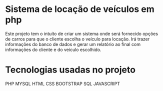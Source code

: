 # Sistema de locação de veículos em php


Este projeto tem o intuíto de criar um sistema onde será fornecido
opções de carros para que o cliente escolha o veículo para locação.
Irá trazer informações do banco de dados e gerar um relatório ao final com informações
do cliente e do veículo escolhido.

# Tecnologias usadas no projeto 
PHP
MYSQL
HTML
CSS
BOOTSTRAP
SQL
JAVASCRIPT
